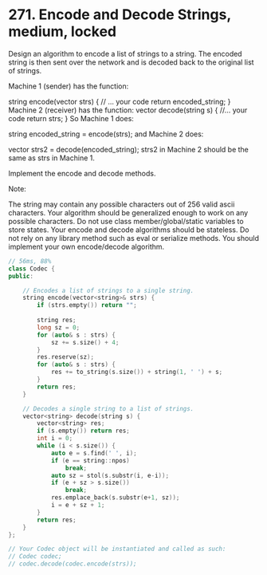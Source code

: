 # 271. Encode and Decode Strings, medium, locked
Design an algorithm to encode a list of strings to a string. The encoded string is then sent over the network and is decoded back to the original list of strings.

Machine 1 (sender) has the function:

string encode(vector<string> strs) {
  // ... your code
  return encoded_string;
}
Machine 2 (receiver) has the function:
vector<string> decode(string s) {
  //... your code
  return strs;
}
So Machine 1 does:

string encoded_string = encode(strs);
and Machine 2 does:

vector<string> strs2 = decode(encoded_string);
strs2 in Machine 2 should be the same as strs in Machine 1.

Implement the encode and decode methods.

 

Note:

The string may contain any possible characters out of 256 valid ascii characters. Your algorithm should be generalized enough to work on any possible characters.
Do not use class member/global/static variables to store states. Your encode and decode algorithms should be stateless.
Do not rely on any library method such as eval or serialize methods. You should implement your own encode/decode algorithm.

```c++
// 56ms, 88%
class Codec {
public:

    // Encodes a list of strings to a single string.
    string encode(vector<string>& strs) {
        if (strs.empty()) return "";
        
        string res;
        long sz = 0;
        for (auto& s : strs) {
            sz += s.size() + 4;
        }
        res.reserve(sz);
        for (auto& s : strs) {
            res += to_string(s.size()) + string(1, ' ') + s;
        }
        return res;
    }

    // Decodes a single string to a list of strings.
    vector<string> decode(string s) {
        vector<string> res;
        if (s.empty()) return res;
        int i = 0;
        while (i < s.size()) {
            auto e = s.find(' ', i);
            if (e == string::npos)
                break;
            auto sz = stol(s.substr(i, e-i));
            if (e + sz > s.size())
                break;
            res.emplace_back(s.substr(e+1, sz));
            i = e + sz + 1;
        }
        return res;
    }
};

// Your Codec object will be instantiated and called as such:
// Codec codec;
// codec.decode(codec.encode(strs));
```